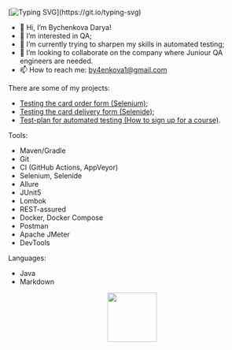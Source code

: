 [![Typing SVG](https://readme-typing-svg.herokuapp.com?font=Joan&size=25&color=1524B6&background=32283600&lines=Welcome+to+my+profile!)](https://git.io/typing-svg)
- 👋 Hi, I’m Bychenkova Darya!
- 👀 I’m interested in QA;
- 🌱 I’m currently trying to sharpen my skills in automated testing;
- 💞️ I’m looking to collaborate on the company where Juniour QA engineers are needed.
- 📫 How to reach me: by4enkova1@gmail.com


There are some of my projects:
- [Testing the card order form (Selenium)]();
- [Testing the card delivery form (Selenide)]();
- [Test-plan for automated testing (How to sign up for a course)](https://github.com/by4enkova/Test_Plan_hw.git).


Tools:
- Maven/Gradle
- Git
- CI (GitHub Actions, AppVeyor)
- Selenium, Selenide
- Allure
- JUnit5
- Lombok
- REST-assured
- Docker, Docker Compose
- Postman
- Apache JMeter
- DevTools

Languages:	
- Java
- Markdown

<!---
by4enkova/by4enkova is a ✨ special ✨ repository because its `README.md` (this file) appears on your GitHub profile.
You can click the Preview link to take a look at your changes.
--->


<div id="header" align="center">
  <img src="https://media.giphy.com/media/M9gbBd9nbDrOTu1Mqx/giphy.gif" width="100"/>
</div>
